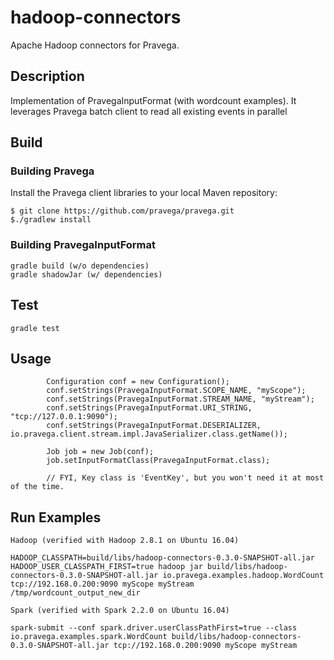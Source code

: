 # hadoop-connectors
Apache Hadoop connectors for Pravega.

Description
-----------

Implementation of PravegaInputFormat (with wordcount examples). It leverages Pravega batch client to read all existing events in parallel


Build
-------

### Building Pravega

Install the Pravega client libraries to your local Maven repository:
```
$ git clone https://github.com/pravega/pravega.git
$./gradlew install
```

### Building PravegaInputFormat
```
gradle build (w/o dependencies)
gradle shadowJar (w/ dependencies)
```

Test
-------
```
gradle test
```

Usage
-----
```
        Configuration conf = new Configuration();
        conf.setStrings(PravegaInputFormat.SCOPE_NAME, "myScope");
        conf.setStrings(PravegaInputFormat.STREAM_NAME, "myStream");
        conf.setStrings(PravegaInputFormat.URI_STRING, "tcp://127.0.0.1:9090");
        conf.setStrings(PravegaInputFormat.DESERIALIZER, io.pravega.client.stream.impl.JavaSerializer.class.getName());

        Job job = new Job(conf);
        job.setInputFormatClass(PravegaInputFormat.class);

        // FYI, Key class is 'EventKey', but you won't need it at most of the time.
```

Run Examples
---

```
Hadoop (verified with Hadoop 2.8.1 on Ubuntu 16.04)

HADOOP_CLASSPATH=build/libs/hadoop-connectors-0.3.0-SNAPSHOT-all.jar HADOOP_USER_CLASSPATH_FIRST=true hadoop jar build/libs/hadoop-connectors-0.3.0-SNAPSHOT-all.jar io.pravega.examples.hadoop.WordCount tcp://192.168.0.200:9090 myScope myStream /tmp/wordcount_output_new_dir
```

```
Spark (verified with Spark 2.2.0 on Ubuntu 16.04)

spark-submit --conf spark.driver.userClassPathFirst=true --class io.pravega.examples.spark.WordCount build/libs/hadoop-connectors-0.3.0-SNAPSHOT-all.jar tcp://192.168.0.200:9090 myScope myStream
```
